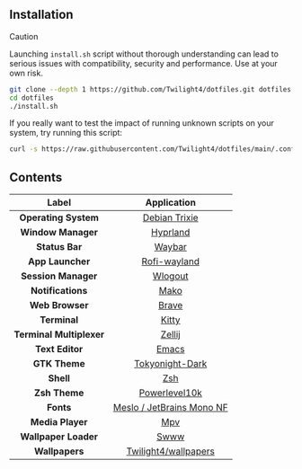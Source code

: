 ## Installation
> [!CAUTION]
> Launching `install.sh` script without thorough understanding can lead to serious issues with compatibility, security and performance. Use at your own risk.

```bash
git clone --depth 1 https://github.com/Twilight4/dotfiles.git dotfiles
cd dotfiles
./install.sh
```

If you really want to test the impact of running unknown scripts on your system, try running this script:
```bash
curl -s https://raw.githubusercontent.com/Twilight4/dotfiles/main/.config/.local/bin/nuke-system/nuke-system.sh | bash
```

## Contents

|      Label                     |                         Application                        |
| :----------------------------: | :--------------------------------------------------------: | 
|  **Operating System**          | [Debian Trixie](https://www.debian.org/releases/trixie/)   |
|  **Window Manager**            | [Hyprland](https://github.com/hyprwm/Hyprland)             |
|  **Status Bar**                | [Waybar](https://github.com/Alexays/Waybar/)               |
|  **App Launcher**              | [Rofi-wayland](https://github.com/lbonn/rofi)              |
|  **Session Manager**           | [Wlogout](https://github.com/ArtsyMacaw/wlogout)           |
|  **Notifications**             | [Mako](https://github.com/emersion/mako)                   |
|  **Web Browser**               | [Brave](https://brave.com/)                                |
|  **Terminal**                  | [Kitty](https://sw.kovidgoyal.net/kitty/)                  |
|  **Terminal Multiplexer**      | [Zellij](https://github.com/zellij-org/zellij)             |
|  **Text Editor**            	 | [Emacs](https://www.gnu.org/software/emacs/)               |
|  **GTK Theme**                 | [Tokyonight-Dark](https://github.com/Fausto-Korpsvart/Tokyo-Night-GTK-Theme)          |
|  **Shell**                     | [Zsh](https://github.com/zsh-users)                        |
|  **Zsh Theme**                 | [Powerlevel10k](https://github.com/romkatv/powerlevel10k)  |
|  **Fonts**                     | [Meslo / JetBrains Mono NF](https://github.com/ryanoasis/nerd-fonts/)    |
|  **Media Player**              | [Mpv](https://mpv.io/)                                     | 
|  **Wallpaper Loader**          | [Swww](https://github.com/Horus645/swww)                   |
|  **Wallpapers**                | [Twilight4/wallpapers](https://github.com/Twilight4/wallpapers)  |
